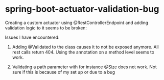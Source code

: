 # spring-boot-actuator-validation-bug

Creating a custom actuator using @RestControllerEndpoint and adding validation logic to it seems to be broken:

Issues I have encountered:

1. Adding @Validated to the class causes it to not be exposed anymore. All rest calls return 404. Using the annotation
on a method level seems to work.

2. Validating a path parameter with for instance @Size does not work. Not sure if this is because of my set up or due to a bug
